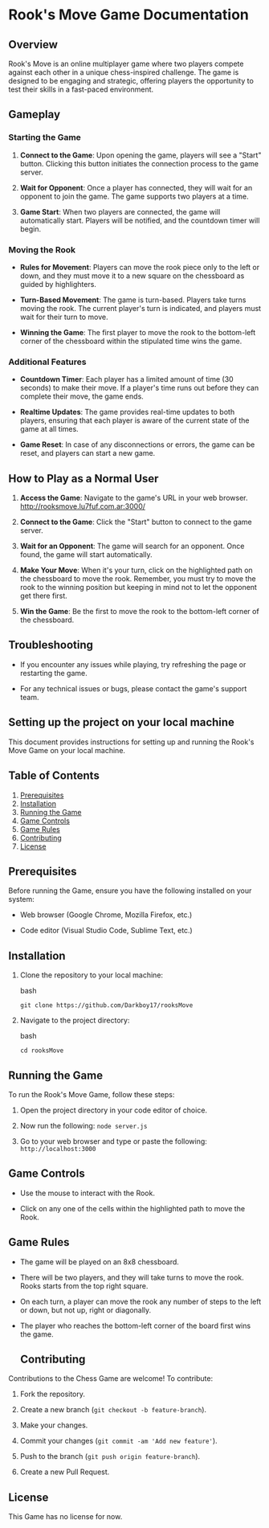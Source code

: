 # Rook's Move Game Documentation

## Overview

Rook's Move is an online multiplayer game where two players compete against each other in a unique chess-inspired challenge. The game is designed to be engaging and strategic, offering players the opportunity to test their skills in a fast-paced environment.

## Gameplay

### Starting the Game

1.  **Connect to the Game**: Upon opening the game, players will see a "Start" button. Clicking this button initiates the connection process to the game server.

2.  **Wait for Opponent**: Once a player has connected, they will wait for an opponent to join the game. The game supports two players at a time.

3.  **Game Start**: When two players are connected, the game will automatically start. Players will be notified, and the countdown timer will begin.

### Moving the Rook

-   **Rules for Movement**: Players can move the rook piece only to the left or down, and they must move it to a new square on the chessboard as guided by highlighters.

-   **Turn-Based Movement**: The game is turn-based. Players take turns moving the rook. The current player's turn is indicated, and players must wait for their turn to move.

-   **Winning the Game**: The first player to move the rook to the bottom-left corner of the chessboard within the stipulated time wins the game.

### Additional Features

-   **Countdown Timer**: Each player has a limited amount of time (30 seconds) to make their move. If a player's time runs out before they can complete their move, the game ends.

-   **Realtime Updates**: The game provides real-time updates to both players, ensuring that each player is aware of the current state of the game at all times.

-   **Game Reset**: In case of any disconnections or errors, the game can be reset, and players can start a new game.

## How to Play as a Normal User

1.  **Access the Game**: Navigate to the game's URL in your web browser.
		http://rooksmove.lu7fuf.com.ar:3000/

3.  **Connect to the Game**: Click the "Start" button to connect to the game server.

4.  **Wait for an Opponent**: The game will search for an opponent. Once found, the game will start automatically.

5.  **Make Your Move**: When it's your turn, click on the highlighted path on the chessboard to move the rook. Remember, you must try to move the rook to the winning position but keeping in mind not to let the opponent get there first.

6.  **Win the Game**: Be the first to move the rook to the bottom-left corner of the chessboard.

## Troubleshooting
-   If you encounter any issues while playing, try refreshing the page or restarting the game.

-   For any technical issues or bugs, please contact the game's support team.


## Setting up the project on your local machine
This document provides instructions for setting up and running the Rook's Move Game on your local machine.

## Table of Contents
 1. [Prerequisites](#prerequisites)
 2. [Installation](#installation)
 3. [Running the Game](#running-the-game)
 4. [Game Controls](#game-controls)
 5.  [Game Rules](#game-rules)
 6. [Contributing](#contributing)
 7.  [License](#license)

## Prerequisites
Before running the Game, ensure you have the following installed on your system:

- Web browser (Google Chrome, Mozilla Firefox, etc.)

- Code editor (Visual Studio Code, Sublime Text, etc.)

## Installation

1. Clone the repository to your local machine:

  

	bash

  

	`git clone https://github.com/Darkboy17/rooksMove`

2. Navigate to the project directory:

	bash

	`cd rooksMove`
  

## Running the Game

To run the Rook's Move Game, follow these steps:
  
 1. Open the project directory in your code editor of choice.

 2. Now run the following:
	`node server.js`

 3. Go to your web browser and type or paste the following:
	`http://localhost:3000`
  

## Game Controls

- Use the mouse to interact with the Rook.

- Click on any one of the cells within the highlighted path to move the Rook.

## Game Rules

- The game will be played on an 8x8 chessboard.

- There will be two players, and they will take turns to move the rook. Rooks starts from the top right square.

- On each turn, a player can move the rook any number of steps to the left or down, but not up, right or diagonally.

- The player who reaches the bottom-left corner of the board first wins the game.

  ## Contributing

Contributions to the Chess Game are welcome! To contribute:

1. Fork the repository.

2. Create a new branch (`git checkout -b feature-branch`).

3. Make your changes.

4. Commit your changes (`git commit -am 'Add new feature'`).

5. Push to the branch (`git push origin feature-branch`).

6. Create a new Pull Request.


## License

This Game has no license for now.
